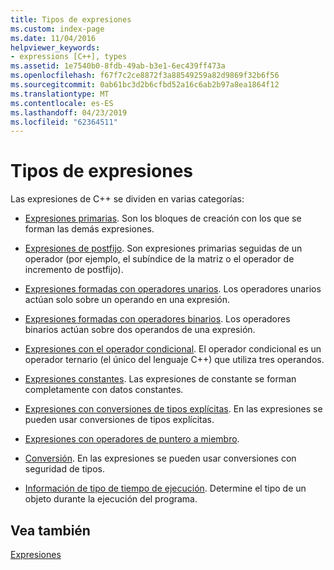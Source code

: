 ```yaml
---
title: Tipos de expresiones
ms.custom: index-page
ms.date: 11/04/2016
helpviewer_keywords:
- expressions [C++], types
ms.assetid: 1e7540b0-8fdb-49ab-b3e1-6ec439ff473a
ms.openlocfilehash: f67f7c2ce8872f3a88549259a82d9869f32b6f56
ms.sourcegitcommit: 0ab61bc3d2b6cfbd52a16c6ab2b97a8ea1864f12
ms.translationtype: MT
ms.contentlocale: es-ES
ms.lasthandoff: 04/23/2019
ms.locfileid: "62364511"
---
```

# <a name="types-of-expressions"></a>Tipos de expresiones

Las expresiones de C++ se dividen en varias categorías:

- [Expresiones primarias](../cpp/primary-expressions.md). Son los bloques de creación con los que se forman las demás expresiones.

- [Expresiones de postfijo](../cpp/postfix-expressions.md). Son expresiones primarias seguidas de un operador (por ejemplo, el subíndice de la matriz o el operador de incremento de postfijo).

- [Expresiones formadas con operadores unarios](../cpp/expressions-with-unary-operators.md). Los operadores unarios actúan solo sobre un operando en una expresión.

- [Expresiones formadas con operadores binarios](../cpp/expressions-with-binary-operators.md). Los operadores binarios actúan sobre dos operandos de una expresión.

- [Expresiones con el operador condicional](../cpp/conditional-operator-q.md). El operador condicional es un operador ternario (el único del lenguaje C++) que utiliza tres operandos.

- [Expresiones constantes](../cpp/cpp-constant-expressions.md). Las expresiones de constante se forman completamente con datos constantes.

- [Expresiones con conversiones de tipos explícitas](explicit-type-conversion-operator-parens.md). En las expresiones se pueden usar conversiones de tipos explícitas.

- [Expresiones con operadores de puntero a miembro](../cpp/pointer-to-member-operators-dot-star-and-star.md).

- [Conversión](../cpp/casting.md). En las expresiones se pueden usar conversiones con seguridad de tipos.

- [Información de tipo de tiempo de ejecución](../cpp/run-time-type-information.md). Determine el tipo de un objeto durante la ejecución del programa.

## <a name="see-also"></a>Vea también

[Expresiones](../cpp/expressions-cpp.md)